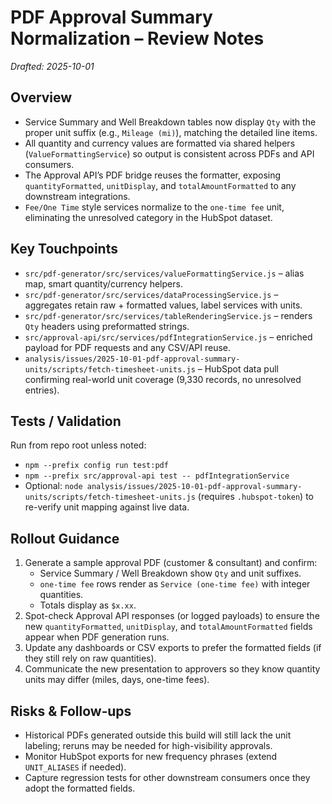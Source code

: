 # PDF Approval Summary Normalization – Review Notes
_Drafted: 2025-10-01_

## Overview
- Service Summary and Well Breakdown tables now display `Qty` with the proper unit suffix (e.g., `Mileage (mi)`), matching the detailed line items.
- All quantity and currency values are formatted via shared helpers (`ValueFormattingService`) so output is consistent across PDFs and API consumers.
- The Approval API’s PDF bridge reuses the formatter, exposing `quantityFormatted`, `unitDisplay`, and `totalAmountFormatted` to any downstream integrations.
- `Fee/One Time` style services normalize to the `one-time fee` unit, eliminating the unresolved category in the HubSpot dataset.

## Key Touchpoints
- `src/pdf-generator/src/services/valueFormattingService.js` – alias map, smart quantity/currency helpers.
- `src/pdf-generator/src/services/dataProcessingService.js` – aggregates retain raw + formatted values, label services with units.
- `src/pdf-generator/src/services/tableRenderingService.js` – renders `Qty` headers using preformatted strings.
- `src/approval-api/src/services/pdfIntegrationService.js` – enriched payload for PDF requests and any CSV/API reuse.
- `analysis/issues/2025-10-01-pdf-approval-summary-units/scripts/fetch-timesheet-units.js` – HubSpot data pull confirming real-world unit coverage (9,330 records, no unresolved entries).

## Tests / Validation
Run from repo root unless noted:
- `npm --prefix config run test:pdf`
- `npm --prefix src/approval-api test -- pdfIntegrationService`
- Optional: `node analysis/issues/2025-10-01-pdf-approval-summary-units/scripts/fetch-timesheet-units.js` (requires `.hubspot-token`) to re-verify unit mapping against live data.

## Rollout Guidance
1. Generate a sample approval PDF (customer & consultant) and confirm:
   - Service Summary / Well Breakdown show `Qty` and unit suffixes.
   - `one-time fee` rows render as `Service (one-time fee)` with integer quantities.
   - Totals display as `$x.xx`.
2. Spot-check Approval API responses (or logged payloads) to ensure the new `quantityFormatted`, `unitDisplay`, and `totalAmountFormatted` fields appear when PDF generation runs.
3. Update any dashboards or CSV exports to prefer the formatted fields (if they still rely on raw quantities).
4. Communicate the new presentation to approvers so they know quantity units may differ (miles, days, one-time fees).

## Risks & Follow‑ups
- Historical PDFs generated outside this build will still lack the unit labeling; reruns may be needed for high-visibility approvals.
- Monitor HubSpot exports for new frequency phrases (extend `UNIT_ALIASES` if needed).
- Capture regression tests for other downstream consumers once they adopt the formatted fields.
